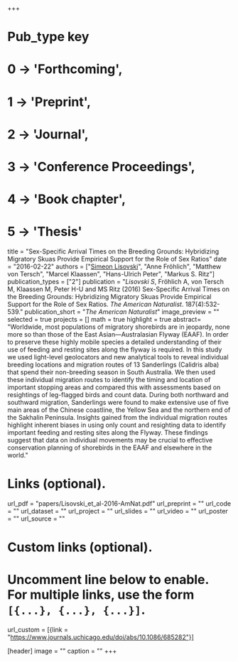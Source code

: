 +++
# Pub_type key
# 0 -> 'Forthcoming',
# 1 -> 'Preprint',
# 2 -> 'Journal',
# 3 -> 'Conference Proceedings',
# 4 -> 'Book chapter',
# 5 -> 'Thesis'
  
title = "Sex-Specific Arrival Times on the Breeding Grounds: Hybridizing Migratory Skuas Provide Empirical Support for the Role of Sex Ratios"
date = "2016-02-22"
authors = ["[Simeon Lisovski](hhttps://slisovski.netlify.com/)", "Anne Fröhlich", "Matthew von Tersch", "Marcel Klaassen", "Hans-Ulrich Peter", "Markus S. Ritz"]
publication_types = ["2"]
publication = "*Lisovski S*, Fröhlich A, von Tersch M, Klaassen M, Peter H-U and MS Ritz (2016) Sex-Specific Arrival Times on the Breeding Grounds: Hybridizing Migratory Skuas Provide Empirical Support for the Role of Sex Ratios. _The American Naturalist_. 187(4):532-539."
publication_short = "_The American Naturalist_"
image_preview = ""
selected = true
projects = []
math = true
highlight = true
abstract= "Worldwide, most populations of migratory shorebirds are in jeopardy, none more so than those of the East Asian—Australasian Flyway (EAAF). In order to preserve these highly mobile species a detailed understanding of their use of feeding and resting sites along the flyway is required. In this study we used light-level geolocators and new analytical tools to reveal individual breeding locations and migration routes of 13 Sanderlings (Calidris alba) that spend their non-breeding season in South Australia. We then used these individual migration routes to identify the timing and location of important stopping areas and compared this with assessments based on resightings of leg-flagged birds and count data. During both northward and southward migration, Sanderlings were found to make extensive use of five main areas of the Chinese coastline, the Yellow Sea and the northern end of the Sakhalin Peninsula. Insights gained from the individual migration routes highlight inherent biases in using only count and resighting data to identify important feeding and resting sites along the Flyway. These findings suggest that data on individual movements may be crucial to effective conservation planning of shorebirds in the EAAF and elsewhere in the world."
  
# Links (optional).
url_pdf = "papers/Lisovski_et_al-2016-AmNat.pdf"
url_preprint = ""
url_code = ""
url_dataset = ""
url_project = ""
url_slides = ""
url_video = ""
url_poster = ""
url_source = ""
  
# Custom links (optional).
#   Uncomment line below to enable. For multiple links, use the form `[{...}, {...}, {...}]`.
url_custom = [{link = "https://www.journals.uchicago.edu/doi/abs/10.1086/685282"}]
  
[header]
image = ""
caption = ""
+++
